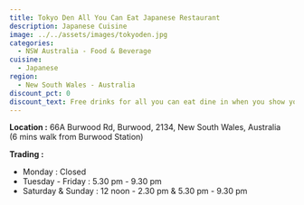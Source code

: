 ```yaml
---
title: Tokyo Den All You Can Eat Japanese Restaurant
description: Japanese Cuisine
image: ../../assets/images/tokyoden.jpg
categories:
  - NSW Australia - Food & Beverage
cuisine:
  - Japanese
region:
  - New South Wales - Australia
discount_pct: 0
discount_text: Free drinks for all you can eat dine in when you show your member card
---
```

**Location :** 66A Burwood Rd, Burwood, 2134, New South Wales, Australia\
(6 mins walk from Burwood Station)

**Trading :**

* Monday : Closed
* Tuesday - Friday : 5.30 pm - 9.30 pm
* Saturday & Sunday : 12 noon - 2.30 pm & 5.30 pm - 9.30 pm
